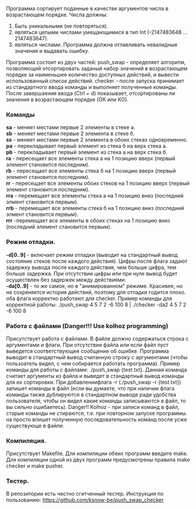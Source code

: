 Программа сортирует поданные в качестве аргументов числа в возрастающем порядке.
Числа должны:
1) Быть уникальными (не повторяться).
2) являться целыми числами умещающимися в тип Int (-2147483648 ... 2147483647).
3) являться числами. 
   Программа должна отлавливать невалидные значения и выдавать ошибку.

Программа состоит из двух частей:
push_swap - определяет алгоритм, позволяющий отсортировать заданый набор значений в возрастающем порядке за наименьшее количество доступных 
действий, и вывести использованный список действий.
checker - после запуска принимает из стандартного ввода команды и выполняет полученные команды. После завершаения ввода (Ctrl + d) показывает, отсортированы ли значения в возрастающем порядке (ОК или КО).

### Команды

**sa** - меняет местами первые 2 элементы в стеке а.  
**sb** - меняет местами первые 2 элемента в стеке б.  
**ss** - меняет местами первые 2 элемента в обоих стеках одновременно.  
**pa** - перекладывает первый элемент из стека б на верх стека а.  
**pb** - перекладывает первый элемент из стека а на верх стека б.  
**ra** - пересещает все элементы стека а на 1 позицию вверх (первый элемент становится последним).  
**rb** - пересещает все элементы стека б на 1 позицию вверх (первый элемент становится последним).  
**rr** - пересещает все элементы обоих стеков на 1 позицию вверх (первый элемент становится последним).  
**rra** - перемещает все элементы стека а на 1 позицию вниз (последний элмент становится первым).  
**rrb** - перемещает все элементы стека б на 1 позицию вниз (последний элмент становится первым).  
**rrr** -перемещает все элементы в обоих стеках на 1 позицию вниз (последний элемент становится первым).  

### Режим отладки.

**-d[0..9]** - включает режим отладки (выводит на стандартный вывод состояние стеков после каждого действия). Цифры после флага задают задержку вывода после каждого действия, чем больше цифра, тем больше задержка. При отсутствии цифры или при нуле вывод будет осуществлен без задержек между действиями.  
**-da[0..9]** - то же самое, но в "анимированном" режиме. Красивее, но не сохряняется история действий, поэтому для отладки годится плохо.  
оба флага корректно работают для checker. Пример команды для корректной работы: ./push_swap 4 5 7 2 -6 100 8 | ./checker -da2 4 5 7 2 -6 100 8

### Работа с файлами (Danger!!! Use kolhoz programming)

Присутствует работа с файлами. В файле должно содержаться строка с аргументами и флаги.
При отсутствии файла или если файл пуст выведется соответствующее сообщение об ошибке.
Программа выводит в стандартный вывод считанную строку с аргументами (чтобы пользоатель видел, с чем собирается работать программа).
Пример команды для работы с файлами: ./push_swap {test.txt}. Данная команда считает аргументы из файла и выведет в стандартный вывод команды для их сортировки. При добавлениифлага -r (./push_swap -r {test.txt}) запишет команды в файл (если вы думаете, что при наличии флага команды также дублируются в стандартном выводе ради удобства пользователя, чтобы он видел какие команды записываются в файл, то вы сильно ошибаетесь).
Danger!! Kolhoz - при записи команд в файл, старые команды не стираются, т.е. при повторном запуске программы. на просто впишет полученную последовательность команд после усже существующе в файле.

### Компиляция.

Присутствует Makefile. Для компиляции обеих программ введите make. Для компиляции одной из двух программ предусмотрены правила make checker и make pusher.

### Тестер.

В репозитории есть честно сгитченный тестер. Инструкция по пользованию: https://github.com/ksnow-be/push_swap_checker

